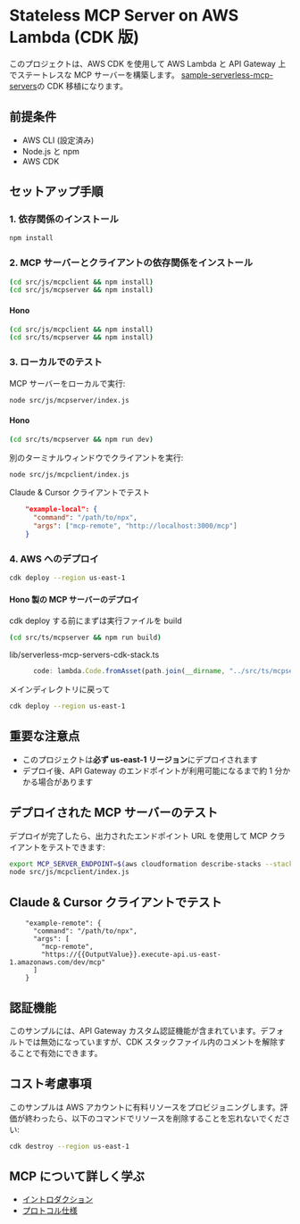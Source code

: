 # Stateless MCP Server on AWS Lambda (CDK 版)

このプロジェクトは、AWS CDK を使用して AWS Lambda と API Gateway 上でステートレスな MCP サーバーを構築します。
[sample-serverless-mcp-servers](https://github.com/aws-samples/sample-serverless-mcp-servers/tree/main/stateless-mcp-on-lambda)の CDK 移植になります。

## 前提条件

- AWS CLI (設定済み)
- Node.js と npm
- AWS CDK

## セットアップ手順

### 1. 依存関係のインストール

```bash
npm install
```

### 2. MCP サーバーとクライアントの依存関係をインストール

```bash
(cd src/js/mcpclient && npm install)
(cd src/js/mcpserver && npm install)
```

#### Hono

```bash
(cd src/js/mcpclient && npm install)
(cd src/ts/mcpserver && npm install)
```

### 3. ローカルでのテスト

MCP サーバーをローカルで実行:

```bash
node src/js/mcpserver/index.js
```

#### Hono

```bash
(cd src/ts/mcpserver && npm run dev)
```

別のターミナルウィンドウでクライアントを実行:

```bash
node src/js/mcpclient/index.js
```

Claude & Cursor クライアントでテスト

```json
    "example-local": {
      "command": "/path/to/npx",
      "args": ["mcp-remote", "http://localhost:3000/mcp"]
    }
```

### 4. AWS へのデプロイ

```bash
cdk deploy --region us-east-1
```

#### Hono 製の MCP サーバーのデプロイ

cdk deploy する前にまずは実行ファイルを build

```bash
(cd src/ts/mcpserver && npm run build)
```

lib/serverless-mcp-servers-cdk-stack.ts

```typescript
      code: lambda.Code.fromAsset(path.join(__dirname, "../src/ts/mcpserver/dist")), // Hono
```

メインディレクトリに戻って

```bash
cdk deploy --region us-east-1
```

## 重要な注意点

- このプロジェクトは**必ず us-east-1 リージョン**にデプロイされます
- デプロイ後、API Gateway のエンドポイントが利用可能になるまで約 1 分かかる場合があります

## デプロイされた MCP サーバーのテスト

デプロイが完了したら、出力されたエンドポイント URL を使用して MCP クライアントをテストできます:

```bash
export MCP_SERVER_ENDPOINT=$(aws cloudformation describe-stacks --stack-name ServerlessMcpServersCdkStack --region us-east-1 --query "Stacks[0].Outputs[?OutputKey=='McpEndpoint'].OutputValue" --output text)
node src/js/mcpclient/index.js
```

## Claude & Cursor クライアントでテスト

```
    "example-remote": {
      "command": "/path/to/npx",
      "args": [
        "mcp-remote",
        "https://{{OutputValue}}.execute-api.us-east-1.amazonaws.com/dev/mcp"
      ]
    }
```

## 認証機能

このサンプルには、API Gateway カスタム認証機能が含まれています。デフォルトでは無効になっていますが、CDK スタックファイル内のコメントを解除することで有効にできます。

## コスト考慮事項

このサンプルは AWS アカウントに有料リソースをプロビジョニングします。評価が終わったら、以下のコマンドでリソースを削除することを忘れないでください:

```bash
cdk destroy --region us-east-1
```

## MCP について詳しく学ぶ

- [イントロダクション](https://modelcontextprotocol.io/introduction)
- [プロトコル仕様](https://modelcontextprotocol.io/specification/2025-03-26)
